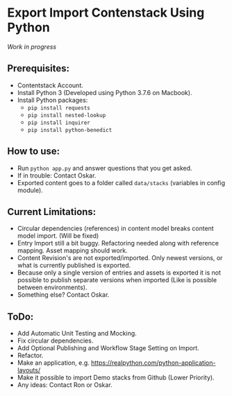 # Export Import Contenstack Using Python
*Work in progress*

## Prerequisites:
* Contentstack Account.
* Install Python 3 (Developed using Python 3.7.6 on Macbook).
* Install Python packages:
  * `pip install requests`
  * `pip install nested-lookup`
  * `pip install inquirer`
  * `pip install python-benedict`

## How to use:
* Run `python app.py` and answer questions that you get asked.
* If in trouble: Contact Oskar.
* Exported content goes to a folder called `data/stacks` (variables in config module).

## Current Limitations:
* Circular dependencies (references) in content model breaks content model import. (Will be fixed)
* Entry Import still a bit buggy. Refactoring needed along with reference mapping. Asset mapping should work.
* Content Revision's are not exported/imported. Only newest versions, or what is currently published is exported.
* Because only a single version of entries and assets is exported it is not possible to publish separate versions when imported (Like is possible between environments).
* Something else? Contact Oskar.

## ToDo:
* Add Automatic Unit Testing and Mocking.
* Fix circular dependencies.
* Add Optional Publishing and Workflow Stage Setting on Import.
* Refactor.
* Make an application, e.g. https://realpython.com/python-application-layouts/
* Make it possible to import Demo stacks from Github (Lower Priority).
* Any ideas: Contact Ron or Oskar.
